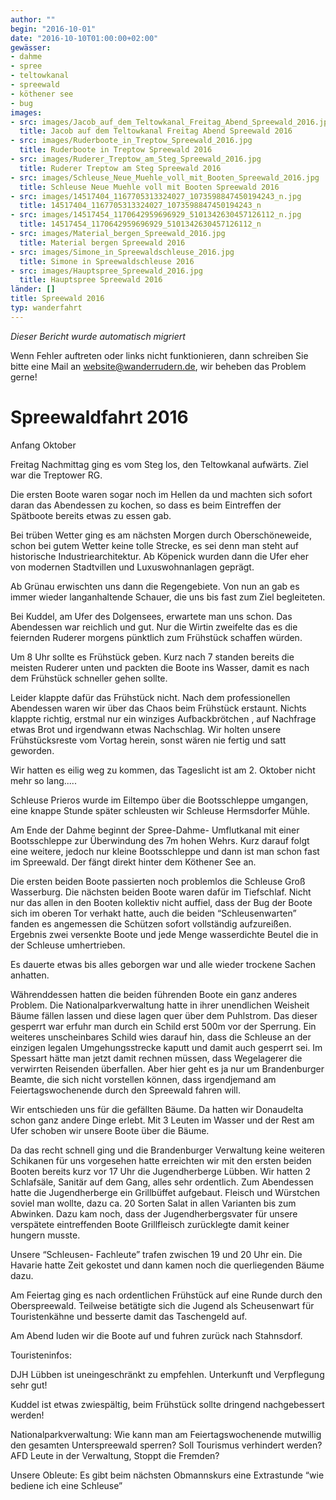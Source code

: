```yaml
---
author: ""
begin: "2016-10-01"
date: "2016-10-10T01:00:00+02:00"
gewässer:
- dahme
- spree
- teltowkanal
- spreewald
- köthener see
- bug
images:
- src: images/Jacob_auf_dem_Teltowkanal_Freitag_Abend_Spreewald_2016.jpg
  title: Jacob auf dem Teltowkanal Freitag Abend Spreewald 2016
- src: images/Ruderboote_in_Treptow_Spreewald_2016.jpg
  title: Ruderboote in Treptow Spreewald 2016
- src: images/Ruderer_Treptow_am_Steg_Spreewald_2016.jpg
  title: Ruderer Treptow am Steg Spreewald 2016
- src: images/Schleuse_Neue_Muehle_voll_mit_Booten_Spreewald_2016.jpg
  title: Schleuse Neue Muehle voll mit Booten Spreewald 2016
- src: images/14517404_1167705313324027_1073598847450194243_n.jpg
  title: 14517404_1167705313324027_1073598847450194243_n
- src: images/14517454_1170642959696929_5101342630457126112_n.jpg
  title: 14517454_1170642959696929_5101342630457126112_n
- src: images/Material_bergen_Spreewald_2016.jpg
  title: Material bergen Spreewald 2016
- src: images/Simone_in_Spreewaldschleuse_2016.jpg
  title: Simone in Spreewaldschleuse 2016
- src: images/Hauptspree_Spreewald_2016.jpg
  title: Hauptspree Spreewald 2016
länder: []
title: Spreewald 2016
typ: wanderfahrt
---
```



*Dieser Bericht wurde automatisch migriert*

Wenn Fehler auftreten oder links nicht funktionieren, dann schreiben Sie bitte eine Mail an website@wanderrudern.de, wir beheben das Problem gerne!



# Spreewaldfahrt 2016


Anfang Oktober

Freitag Nachmittag ging es vom Steg los, den Teltowkanal aufwärts. Ziel war die Treptower RG.

Die ersten Boote waren sogar noch im Hellen da und machten sich sofort daran das Abendessen zu kochen, so dass es beim Eintreffen der Spätboote bereits etwas zu essen gab.

Bei trüben Wetter ging es am nächsten Morgen durch Oberschöneweide, schon bei gutem Wetter keine tolle Strecke, es sei denn man steht auf historische Industriearchitektur. Ab Köpenick wurden dann die Ufer eher von modernen Stadtvillen und Luxuswohnanlagen geprägt.

Ab Grünau erwischten uns dann die Regengebiete. Von nun an gab es immer wieder langanhaltende Schauer, die uns bis fast zum Ziel begleiteten.

Bei Kuddel, am Ufer des Dolgensees, erwartete man uns schon. Das Abendessen war reichlich und gut. Nur die Wirtin zweifelte das es die feiernden Ruderer morgens pünktlich zum Frühstück schaffen würden.

Um 8 Uhr sollte es Frühstück geben. Kurz nach 7 standen bereits die meisten Ruderer unten und packten die Boote ins Wasser, damit es nach dem Frühstück schneller gehen sollte.

Leider klappte dafür das Frühstück nicht. Nach dem professionellen Abendessen waren wir über das Chaos beim Frühstück erstaunt. Nichts klappte richtig, erstmal nur ein winziges Aufbackbrötchen , auf Nachfrage etwas Brot und irgendwann etwas Nachschlag. Wir holten unsere Frühstücksreste vom Vortag herein, sonst wären nie fertig und satt geworden.

Wir hatten es eilig weg zu kommen, das Tageslicht ist am 2. Oktober nicht mehr so lang.....

Schleuse Prieros wurde im Eiltempo über die Bootsschleppe umgangen, eine knappe Stunde später schleusten wir Schleuse Hermsdorfer Mühle.

Am Ende der Dahme beginnt der Spree-Dahme- Umflutkanal mit einer Bootsschleppe zur Überwindung des 7m hohen Wehrs. Kurz darauf folgt eine weitere, jedoch nur kleine Bootsschleppe und dann ist man schon fast im Spreewald. Der fängt direkt hinter dem Köthener See an.

Die ersten beiden Boote passierten noch problemlos die Schleuse Groß Wasserburg. Die nächsten beiden Boote waren dafür im Tiefschlaf. Nicht nur das allen in den Booten kollektiv nicht auffiel, dass der Bug der Boote sich im oberen Tor verhakt hatte, auch die beiden “Schleusenwarten” fanden es angemessen die Schützen sofort vollständig aufzureißen. Ergebnis zwei versenkte Boote und jede Menge wasserdichte Beutel die in der Schleuse umhertrieben.

Es dauerte etwas bis alles geborgen war und alle wieder trockene Sachen anhatten.

Währenddessen hatten die beiden führenden Boote ein ganz anderes Problem. Die Nationalparkverwaltung hatte in ihrer unendlichen Weisheit Bäume fällen lassen und diese lagen quer über dem Puhlstrom. Das dieser gesperrt war erfuhr man durch ein Schild erst 500m vor der Sperrung. Ein weiteres unscheinbares Schild wies darauf hin, dass die Schleuse an der einzigen legalen Umgehungsstrecke kaputt und damit auch gesperrt sei. Im Spessart hätte man jetzt damit rechnen müssen, dass Wegelagerer die verwirrten Reisenden überfallen. Aber hier geht es ja nur um Brandenburger Beamte, die sich nicht vorstellen können, dass irgendjemand am Feiertagswochenende durch den Spreewald fahren will.

Wir entschieden uns für die gefällten Bäume. Da hatten wir Donaudelta schon ganz andere Dinge erlebt. Mit 3 Leuten im Wasser und der Rest am Ufer schoben wir unsere Boote über die Bäume.

Da das recht schnell ging und die Brandenburger Verwaltung keine weiteren Schikanen für uns vorgesehen hatte erreichten wir mit den ersten beiden Booten bereits kurz vor 17 Uhr die Jugendherberge Lübben. Wir hatten 2 Schlafsäle, Sanitär auf dem Gang, alles sehr ordentlich. Zum Abendessen hatte die Jugendherberge ein Grillbüffet aufgebaut. Fleisch und Würstchen soviel man wollte, dazu ca. 20 Sorten Salat in allen Varianten bis zum Abwinken. Dazu kam noch, dass der Jugendherbergsvater für unsere verspätete eintreffenden Boote Grillfleisch zurücklegte damit keiner hungern musste.

Unsere “Schleusen- Fachleute” trafen zwischen 19 und 20 Uhr ein. Die Havarie hatte Zeit gekostet und dann kamen noch die querliegenden Bäume dazu.

Am Feiertag ging es nach ordentlichen Frühstück auf eine Runde durch den Oberspreewald. Teilweise betätigte sich die Jugend als Scheusenwart für Touristenkähne und besserte damit das Taschengeld auf.

Am Abend luden wir die Boote auf und fuhren zurück nach Stahnsdorf.

Touristeninfos:

DJH Lübben ist uneingeschränkt zu empfehlen. Unterkunft und Verpflegung sehr gut!

Kuddel ist etwas zwiespältig, beim Frühstück sollte dringend nachgebessert werden!

Nationalparkverwaltung: Wie kann man am Feiertagswochenende mutwillig den gesamten Unterspreewald sperren? Soll Tourismus verhindert werden? AFD Leute in der Verwaltung, Stoppt die Fremden?

Unsere Obleute: Es gibt beim nächsten Obmannskurs eine Extrastunde “wie bediene ich eine Schleuse”